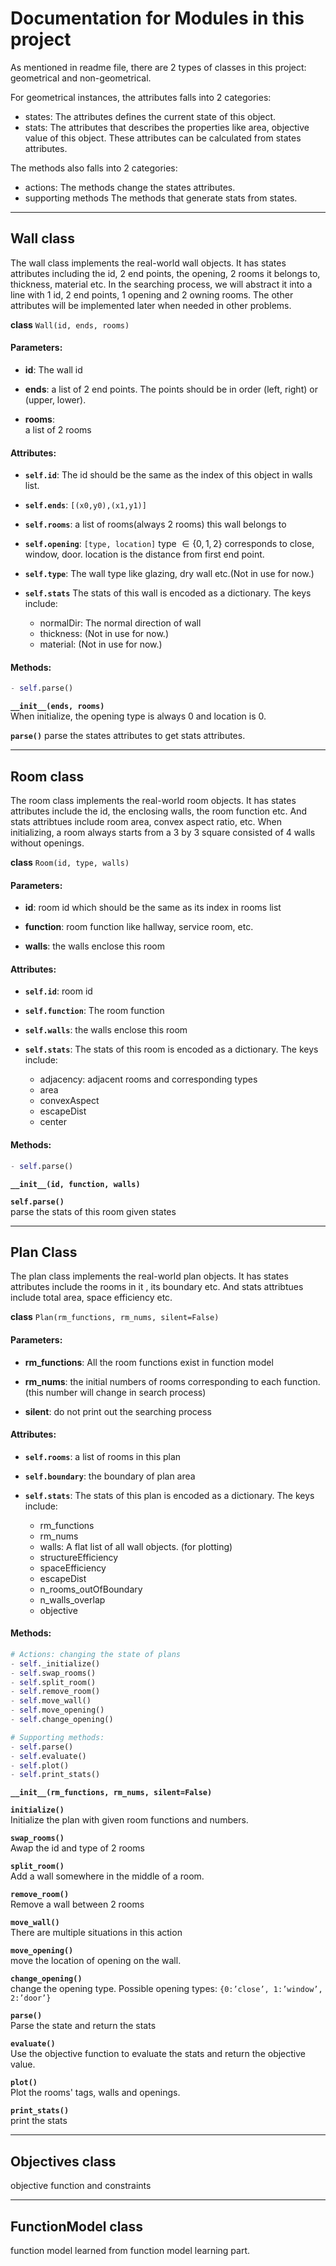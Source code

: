 # Documentation for Modules in this project
As mentioned in readme file, there are 2 types of classes in this project: geometrical and non-geometrical. 

For geometrical instances, the attributes falls into 2 categories: 

- states:
    The attributes defines the current state of this object.
- stats:
    The attributes that describes the properties like area, objective value of this object. These attributes can be calculated from states attributes.

The methods also falls into 2 categories: 

- actions: 
    The methods change the states attributes.
- supporting methods
    The methods that generate stats from states.

____
## Wall class
The wall class implements the real-world wall objects. It has states attributes including the id, 2 end points, the opening, 2 rooms it belongs to, thickness, material etc. In the searching process, we will abstract it into a line with 1 id, 2 end points, 1 opening and 2 owning rooms. The other attributes will be implemented later when needed in other problems.

**class** ```Wall(id, ends, rooms)```

#### Parameters:     
- **id**: 
    The wall id 

- **ends**: 
    a list of 2 end points. The points should be in order (left, right) or (upper, lower).    

- **rooms**:   
    a list of 2 rooms 

#### Attributes:
- **``self.id``**: 
    The id should be the same as the index of this object in walls list.    

- **``self.ends``**: 
    `[(x0,y0),(x1,y1)]`

- **``self.rooms``**: 
    a list of rooms(always 2 rooms) this wall belongs to 

- **``self.opening``**: 
    `[type, location]`
    type $\in \{0,1,2\}$ corresponds to close, window, door. 
    location is the distance from first end point.

- **``self.type``**: 
    The wall type like glazing, dry wall etc.(Not in use for now.) 

- **``self.stats``**
    The stats of this wall is encoded as a dictionary. The keys include:
    + normalDir: The normal direction of wall
    + thickness: (Not in use for now.) 
    + material: (Not in use for now.) 


#### Methods: 
```python
- self.parse()
```

**``__init__(ends, rooms)``**  
    When initialize, the opening type is always 0 and location is 0.
    
**``parse()``**
    parse the states attributes to get stats attributes.


____
## Room class
The room class implements the real-world room objects. It has states attributes include the id, the enclosing walls, the room function etc. And stats attribtues include room area, convex aspect ratio, etc. When initializing, a room always starts from a 3 by 3 square consisted of 4 walls without openings.

**class** `Room(id, type, walls)` 

#### Parameters: 
- **id**: 
    room id which should be the same as its index in rooms list

- **function**: 
    room function like hallway, service room, etc.

- **walls**: 
    the walls enclose this room

#### Attributes:  
- **``self.id``**: 
    room id  

- **``self.function``**: 
    The room function 

- **``self.walls``**: 
    the walls enclose this room 

- **``self.stats``**: 
    The stats of this room is encoded as a dictionary. The keys include:
    + adjacency: adjacent rooms and corresponding types
    + area
    + convexAspect
    + escapeDist
    + center

#### Methods: 
```python
- self.parse()
```

**``__init__(id, function, walls)``**  

**``self.parse()``**      
    parse the stats of this room given states


-----
## Plan Class
The plan class implements the real-world plan objects. It has states attributes include the rooms in it , its boundary etc. And stats attribtues include total area, space efficiency etc.

**class** `Plan(rm_functions, rm_nums, silent=False)`  

#### Parameters:  
- **rm_functions**: 
    All the room functions exist in function model

- **rm_nums**: 
    the initial numbers of rooms corresponding to each function. (this 
number will change in search process)

- **silent**: 
    do not print out the searching process

#### Attributes: 
- **``self.rooms``**: 
    a list of rooms in this plan

- **``self.boundary``**: 
    the boundary of plan area

- **``self.stats``**: 
    The stats of this plan is encoded as a dictionary. The keys include:
    + rm_functions
    + rm_nums
    + walls: A flat list of all wall objects. (for plotting)
    + structureEfficiency
    + spaceEfficiency
    + escapeDist
    + n_rooms_outOfBoundary
    + n_walls_overlap
    + objective

#### Methods: 
```python
# Actions: changing the state of plans
- self._initialize()
- self.swap_rooms()   
- self.split_room()  
- self.remove_room()  
- self.move_wall()
- self.move_opening()   
- self.change_opening()  

# Supporting methods:
- self.parse()
- self.evaluate()
- self.plot()
- self.print_stats()
```

**``__init__(rm_functions, rm_nums, silent=False)``**  

**``initialize()``**    
    Initialize the plan with given room functions and numbers.

**``swap_rooms()``**    
    Awap the id and type of 2 rooms

**``split_room()``**  
    Add a wall somewhere in the middle of a room. 

**``remove_room()``**  
    Remove a wall between 2 rooms

**``move_wall()``**  
    There are multiple situations in this action  

**``move_opening()``**  
    move the location of opening on the wall. 

**``change_opening()``**    
    change the opening type. Possible opening types: 
    `{0:’close’, 1:’window’, 2:’door’}`
 

**``parse()``**    
    Parse the state and return the stats

**``evaluate()``**    
    Use the objective function to evaluate the stats and return the objective value.

**``plot()``**    
    Plot the rooms' tags, walls and openings.

**``print_stats()``**    
    print the stats



____
## Objectives class
objective function and constraints


____
## FunctionModel class
function model learned from function model learning part.


